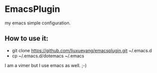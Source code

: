 # EmacsPlugin

my emacs simple configuration.

## How to use it:

- git clone https://github.com/liuxueyang/emacsplugin.git ~/.emacs.d
- cp ~/.emacs.d/dotemacs ~/.emacs

I am a vimer but I use emacs as well. ;-)


